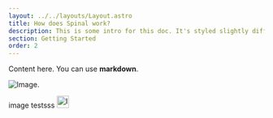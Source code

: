 ```yaml
---
layout: ../../layouts/Layout.astro
title: How does Spinal work?
description: This is some intro for this doc. It's styled slightly different.
section: Getting Started
order: 2
---
```


Content here. You can use **markdown**.

![Image.](/assets/Lynx-Astronout-Final.png)

image testsss
<img width="24" height="24" src="/assets/Lynx-Astronout-Final.png" alt="Image.">
